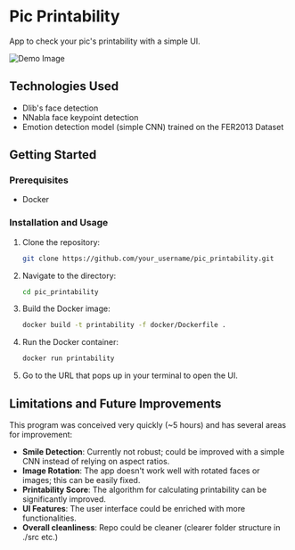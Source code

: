 # Pic Printability

App to check your pic's printability with a simple UI.

![Demo Image](https://github.com/selectqoma/pic_printability/assets/85152770/db9dbe0a-fdc3-4d1a-b278-95dd819ba6a6.png)

## Technologies Used

- Dlib's face detection
- NNabla face keypoint detection
- Emotion detection model (simple CNN) trained on the FER2013 Dataset

## Getting Started

### Prerequisites

- Docker

### Installation and Usage

1. Clone the repository:
    ```bash
    git clone https://github.com/your_username/pic_printability.git
    ```

2. Navigate to the directory:
    ```bash
    cd pic_printability
    ```

3. Build the Docker image:
    ```bash
    docker build -t printability -f docker/Dockerfile .
    ```

4. Run the Docker container:
    ```bash
    docker run printability
    ```
   
5. Go to the URL that pops up in your terminal to open the UI.

## Limitations and Future Improvements

This program was conceived very quickly (~5 hours) and has several areas for improvement:

- **Smile Detection**: Currently not robust; could be improved with a simple CNN instead of relying on aspect ratios.
- **Image Rotation**: The app doesn't work well with rotated faces or images; this can be easily fixed.
- **Printability Score**: The algorithm for calculating printability can be significantly improved.
- **UI Features**: The user interface could be enriched with more functionalities.
- **Overall cleanliness**: Repo could be cleaner (clearer folder structure in ./src etc.)


